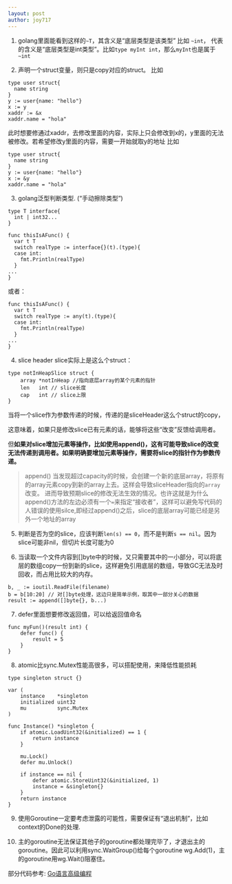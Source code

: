 ```yaml
---
layout: post
author: joy717
---
```


1. golang里面能看到这样的`~T`，其含义是“底层类型是该类型”
比如 `~int`， 代表的含义是“底层类型是int类型”。比如`type myInt int`，那么`myInt`也是属于`~int`


2. 声明一个struct变量，则只是copy对应的struct。
比如
```
type user struct{
  name string
}
y := user{name: "hello"}
x := y
xaddr := &x
xaddr.name = "hola"
```
此时想要修通过xaddr，去修改里面的内容，实际上只会修改到x的，y里面的无法被修改。若希望修改y里面的内容，需要一开始就取y的地址
比如
```
type user struct{
  name string
}
y := user{name: "hello"}
x := &y
xaddr.name = "hola"
```

3. golang泛型判断类型. (“手动擦除类型”)
```
type T interface{
  int | int32...
}

func thisIsAFunc() {
  var t T
  switch realType := interface{}(t).(type){
  case int:
    fmt.Println(realType)
  }
...
}
```
或者：
```
func thisIsAFunc() {
  var t T
  switch realType := any(t).(type){
  case int:
    fmt.Println(realType)
  }
...
}
```
4. slice header
slice实际上是这么个struct：
```
type notInHeapSlice struct {
	array *notInHeap //指向底层array的某个元素的指针
	len   int // slice长度
	cap   int // slice上限
}
```
当将一个slice作为参数传递的时候，传递的是sliceHeader这么个struct的copy，

这意味着，如果只是修改slice已有元素的话，能够将这些“改变”反馈给调用者。

但**如果对slice增加元素等操作，比如使用append()，这有可能导致slice的改变无法传递到调用者。如果明确要增加元素等操作，需要将slice的指针作为参数传递。**

> append() 当发现超过capacity的时候，会创建一个新的底层array，将原有的array元素copy到新的array上去。这样会导致sliceHeader指向的`array`改变。
> 进而导致预期slice的修改无法生效的情况。也许这就是为什么append()方法的左边必须有一个`=`来指定“接收者”，这样可以避免写代码的人错误的使用silce,即经过append()之后，slice的底层array可能已经是另外一个地址的array

5. 判断是否为空的slice，应该判断`len(s) == 0`，而不是判断`s == nil`。因为slice可能非nil，但切片长度可能为0


6. 当读取一个文件内容到[]byte中的时候，又只需要其中的一小部分，可以将底层的数组copy一份到新的slice，这样避免引用底层的数组，导致GC无法及时回收，而占用比较大的内存。
```
b, _ := ioutil.ReadFile(filename)
b = b[10:20] // 对[]byte处理，这边只是简单示例，取其中一部分关心的数据
result := append([]byte{}, b...)
```

7. defer里面想要修改返回值，可以给返回值命名
```
func myFun()(result int) {
	defer func() {
		result = 5
	}
}
```

8. atomic比sync.Mutex性能高很多，可以搭配使用，来降低性能损耗
```
type singleton struct {}

var (
    instance    *singleton
    initialized uint32
    mu          sync.Mutex
)

func Instance() *singleton {
    if atomic.LoadUint32(&initialized) == 1 {
        return instance
    }

    mu.Lock()
    defer mu.Unlock()

    if instance == nil {
        defer atomic.StoreUint32(&initialized, 1)
        instance = &singleton{}
    }
    return instance
}
```

9. 使用Goroutine一定要考虑泄露的可能性，需要保证有“退出机制”，比如context的Done的处理. 

10. 主的goroutine无法保证其他子的goroutine都处理完毕了，才退出主的goroutine。因此可以利用sync.WaitGroup()给每个goroutine wg.Add(1)，主的goroutine用wg.Wait()阻塞住。

部分代码参考: [Go语言高级编程](https://chai2010.cn/advanced-go-programming-book/index.html)

